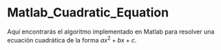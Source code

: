 # Matlab_Cuadratic_Equation

Aquí encontrarás el algoritmo implementado en Matlab para resolver una ecuación cuadrática
de la forma $ax^2 + bx + c$. 
